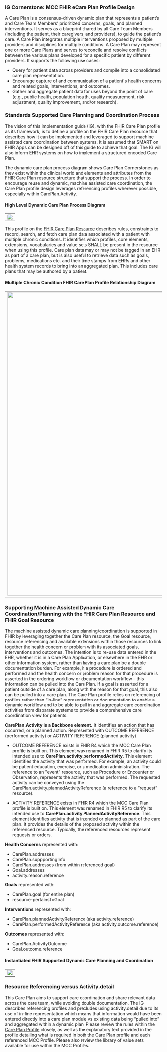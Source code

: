 ### IG Cornerstone: MCC FHIR eCare Plan Profile Design

A Care Plan is a consensus-driven dynamic plan that represents a patient’s and Care Team Members’ prioritized concerns, goals, and planned interventions. It serves as a blueprint shared by all Care Team Members (including the patient, their caregivers, and providers), to guide the patient’s care. A Care Plan integrates multiple interventions proposed by multiple providers and disciplines for multiple conditions. A Care Plan may represent one or more Care Plans and serves to reconcile and resolve conflicts between the various plans developed for a specific patient by different providers. It supports the following use cases:
 
* Query for patient data across providers and compile into a consolidated care plan representation.
* Encourage capture of and communication of a patient's health concerns and related goals, interventions, and outcomes.
* Gather and aggregate patient data for uses beyond the point of care (e.g., public health, population health, quality measurement, risk adjustment, quality improvement, and/or research).

### Standards Supported Care Planning and Coordination Process

The vision of this implementation guide (IG), with the FHIR Care Plan profile as its framework, is to define a profile on the FHIR Care Plan resource that describes how it can be implemented and leveraged to support machine assisted care coordination between systems. It is assumed that SMART on FHIR Apps can be designed off of this guide to achieve that goal. The IG will also inform EHR systems on how to implement a structured encoded Care Plan.

The dynamic care plan process diagram shows Care Plan Cornerstones as they exist within the clinical world and elements and attributes from the FHIR Care Plan resource structure that support the process. In order to encourage reuse and dynamic, machine assisted care coordination, the Care Plan profile design leverages referencing profiles wherever possible, especially within CarePlan.Activity. 

#### High Level Dynamic Care Plan Process Diagram
<table><tr><td><img src="CarePlanProcessCornerstones.png" /></td></tr></table>

This profile on the [FHIR Care Plan Resource](http://hl7.org/fhir/R4/careplan.html) describes rules, constraints to record, search, and fetch care plan data associated with a patient with multiple chronic conditions. It identifies which profiles, core elements, extensions, vocabularies and value sets SHALL be present in the resource when using this profile. Care plan data may or may not be tagged in an EHR as part of a care plan, but is also useful to retrieve data such as goals, problems, medications etc. and their time stamps from EHRs and other health system records to bring into an aggregated plan. This includes care plans that may be authored by a patient.

#### Multiple Chronic Condition FHIR Care Plan Profile Relationship Diagram
<table><tr><td><img width="975px" height="975px" src="carePlanProfileRelationshipDiagram.svg" /></td></tr></table>

### Supporting Machine Assisted Dynamic Care Coordination/Planning with the FHIR Care Plan Resource and FHIR Goal Resource

The machine assisted dynamic care planning/coordination is supported in FHIR by leveraging together the Care Plan resource, the Goal resource, resource referencing and available extensions within those resources to link together the health concern or problem with its associated goals, interventions and outcomes. The intention is to re-use data entered in the EHR, whether it is in a Care Plan Application, or elsewhere in the EHR or other information system, rather than having a care plan be a double documentation burden. For example, if a procedure is ordered and performed and the health concern or problem reason for that procedure is asserted in the ordering workflow or documentation workflow - this information can be pulled into the Care Plan. If a goal is asserted for a patient outside of a care plan, along with the reason for that goal, this also can be pulled into a care plan. The Care Plan profile relies on referencing of profiles rather than “in-line” representation or documentation to enable a dynamic workflow and to be able to pull in and aggregate care coordination activities from disparate systems to provide a comprehensive care coordination view for patients.

**CarePlan.Activity is a Backbone element.**
It identifies an action that has occurred, or a planned action. 
Represented with OUTCOME REFERENCE (performed activity) or ACTIVITY REFERENCE (planned activity)
		
* OUTCOME REFERENCE exists in FHIR R4 which the MCC Care Plan profile is built on. This element was renamed in FHIR R5 to clarify its intended use to **CarePlan.activity.performedActivity**. This element identifies the activity that was performed. For example, an activity could be patient education, exercise, or a medication administration. The reference to an "event" resource, such as Procedure or Encounter or Observation, represents the activity that was performed. The requested activity can be conveyed using the CarePlan.activity.plannedActivityReference (a reference to a “request” resource).

* ACTIVITY REFERENCE exists in FHIR R4 which the MCC Care Plan profile is built on. This element was renamed in FHIR R5 to clarify its intended use to **CarePlan.activity.PlannedActivityReference**.  This element identifies activity that is intended or planned as part of the care plan. It provides the details of the proposed activity within the referenced resource. Typically, the referenced resources represent requests or orders.

**Health Concerns** represented with:

 - CarePlan.addresses
 - CarePlan.suppportingInfo
 - CarePlan.addresses (from within referenced goal)
 - Goal.addresses
 - activity.reason.reference

**Goals** represented with:
 - CarePlan.goal (for entire plan)
 - resource-pertainsToGoal

**Interventions** represented with:

 - CarePlan.plannedActivityReference (aka activity.reference)
 - CarePlan.performedActivityReference (aka activity.outcome.reference)

**Outcomes** represented with:

 - CarePlan.ActivityOutcome
 - Goal.outcome.reference

 
#### Instantiated FHIR Supported Dynamic Care Planning and Coordination
<table><tr><td><img src="InstanciatedFHIRSuppportedDynamicCarePlanning.png" /></td></tr></table>

### Resource Referencing versus Activity.detail
This Care Plan aims to support care coordination and share relevant data across the care team, while avoiding double documentation. The IG describes referencing profiles and precludes using activity.detail due to its use of in-line representation which means that information would have been entered directly into a care plan module vs existing data  being “pulled into” and aggregated within a dynamic plan.
Please review the rules within the [Care Plan Profile](StructureDefinition-mccCarePlan.html) closely, as well as the explanatory text provided in the profile detailing what is required in both the Care Plan profile and each referenced MCC Profile. Please also review the library of value sets available for use within the MCC Profiles.
